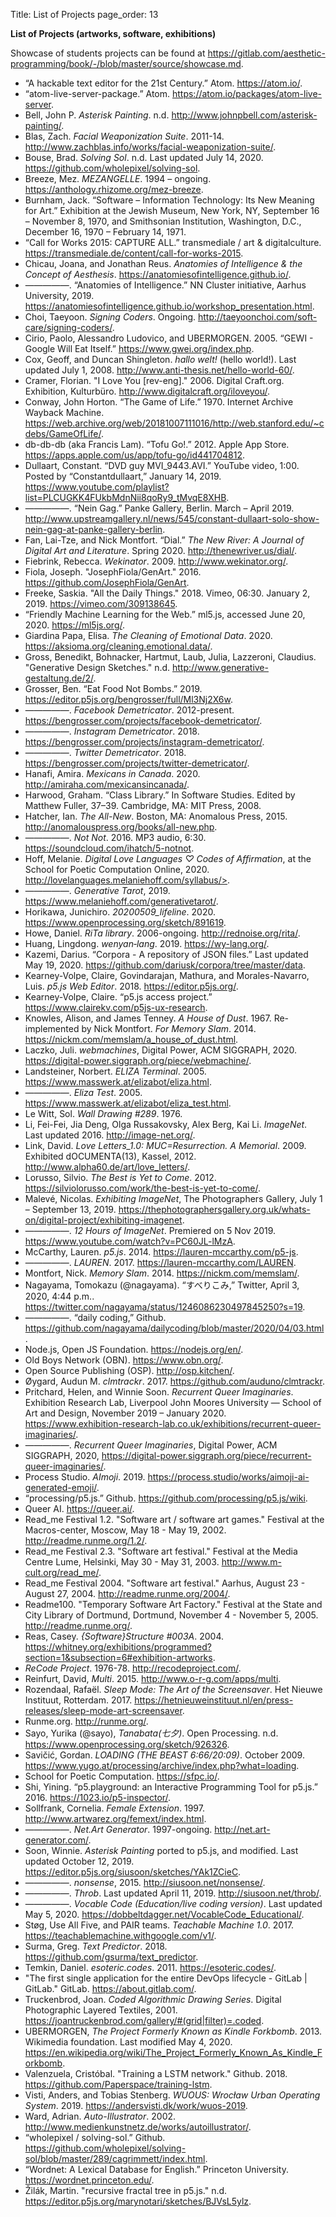 Title: List of Projects
page_order: 13

**List of Projects (artworks, software, exhibitions)**

Showcase of students projects can be found at <https://gitlab.com/aesthetic-programming/book/-/blob/master/source/showcase.md>.

<div class="long-list" markdown=true>

- “A hackable text editor for the 21st Century.” Atom. <https://atom.io/>.
- “atom-live-server-package.” Atom. <https://atom.io/packages/atom-live-server>.
- Bell, John P. *Asterisk Painting*. n.d. <http://www.johnpbell.com/asterisk-painting/>.
- Blas, Zach. *Facial Weaponization Suite*. 2011-14. <http://www.zachblas.info/works/facial-weaponization-suite/>.
- Bouse, Brad. *Solving Sol*. n.d. Last updated July 14, 2020. <https://github.com/wholepixel/solving-sol>.
- Breeze, Mez. *MEZANGELLE*. 1994 – ongoing. <https://anthology.rhizome.org/mez-breeze>.
- Burnham, Jack. “Software – Information Technology: Its New Meaning for Art.” Exhibition at the Jewish Museum, New York, NY, September 16 – November 8, 1970, and Smithsonian Institution, Washington, D.C., December 16, 1970 – February 14, 1971.
- “Call for Works 2015: CAPTURE ALL.” transmediale / art & digitalculture. <https://transmediale.de/content/call-for-works-2015>.
- Chicau, Joana, and Jonathan Reus. *Anatomies of Intelligence & the Concept of Aesthesis*. <https://anatomiesofintelligence.github.io/>.
- —————. “Anatomies of Intelligence.” NN Cluster initiative, Aarhus University, 2019. <https://anatomiesofintelligence.github.io/workshop_presentation.html>.
- Choi, Taeyoon. *Signing Coders*. Ongoing. <http://taeyoonchoi.com/soft-care/signing-coders/>.
- Cirio, Paolo, Alessandro Ludovico, and UBERMORGEN. 2005. “GEWI - Google Will Eat Itself.” <https://www.gwei.org/index.php>.  
- Cox, Geoff, and Duncan Shingleton. *hallo welt!* (hello world!). Last updated July 1, 2008. <http://www.anti-thesis.net/hello-world-60/>.
- Cramer, Florian. "I Love You [rev-eng]." 2006. Digital Craft.org. Exhibition, Kulturbüro. <http://www.digitalcraft.org/iloveyou/>.
- Conway, John Horton. “The Game of Life.” 1970. Internet Archive Wayback Machine. <https://web.archive.org/web/20181007111016/http://web.stanford.edu/~cdebs/GameOfLife/>.
- db-db-db (aka Francis Lam). “Tofu Go!.” 2012. Apple App Store. <https://apps.apple.com/us/app/tofu-go/id441704812>.
- Dullaart, Constant. “DVD guy MVI_9443.AVI.” YouTube video, 1:00. Posted by “Constantdullaart,” January 14, 2019. <https://www.youtube.com/playlist?list=PLCUGKK4FUkbMdnNii8qoRy9_tMvqE8XHB>.
- —————. “Nein Gag.” Panke Gallery, Berlin. March – April 2019. <http://www.upstreamgallery.nl/news/545/constant-dullaart-solo-show-nein-gag-at-panke-gallery-berlin>.
- Fan, Lai-Tze, and Nick Montfort. “Dial.” *The New River: A Journal of Digital Art and Literature*. Spring 2020. <http://thenewriver.us/dial/>.
- Fiebrink, Rebecca. *Wekinator*. 2009. <http://www.wekinator.org/>.
- Fiola, Joseph. "JosephFiola/GenArt." 2016. <https://github.com/JosephFiola/GenArt>.
- Freeke, Saskia. "All the Daily Things." 2018. Vimeo, 06:30. January 2, 2019. <https://vimeo.com/309138645>.
- “Friendly Machine Learning for the Web.” ml5.js, accessed June 20, 2020. <https://ml5js.org/>.
- Giardina Papa, Elisa. *The Cleaning of Emotional Data*. 2020. <https://aksioma.org/cleaning.emotional.data/>.
- Gross, Benedikt, Bohnacker, Hartmut, Laub, Julia, Lazzeroni, Claudius. "Generative Design Sketches." n.d. <http://www.generative-gestaltung.de/2/>.
- Grosser, Ben. “Eat Food Not Bombs.” 2019. <https://editor.p5js.org/bengrosser/full/Ml3Nj2X6w>.
- —————. *Facebook Demetricator*. 2012-present. <https://bengrosser.com/projects/facebook-demetricator/>.
- —————. *Instagram Demetricator*. 2018. <https://bengrosser.com/projects/instagram-demetricator/>.
- —————. *Twitter Demetricator*. 2018. <https://bengrosser.com/projects/twitter-demetricator/>.
- Hanafi, Amira. *Mexicans in Canada*. 2020. <http://amiraha.com/mexicansincanada/>.
- Harwood, Graham. “Class Library.” In Software Studies. Edited by Matthew Fuller, 37–39. Cambridge, MA: MIT Press, 2008.
- Hatcher, Ian. *The All-New*. Boston, MA: Anomalous Press, 2015. <http://anomalouspress.org/books/all-new.php>.
- —————. *Not Not*. 2016. MP3 audio, 6:30. <https://soundcloud.com/ihatch/5-notnot>.
- Hoff, Melanie. *Digital Love Languages ♡ Codes of Affirmation*, at the School for Poetic Computation Online, 2020. http://lovelanguages.melaniehoff.com/syllabus/>.
- —————. *Generative Tarot*, 2019. <https://www.melaniehoff.com/generativetarot/>.
- Horikawa, Junichiro. *20200509_lifeline*. 2020. <https://www.openprocessing.org/sketch/891619>.
- Howe, Daniel. *RiTa library*. 2006-ongoing. <http://rednoise.org/rita/>.
- Huang, Lingdong. *wenyan‑lang*. 2019. <https://wy-lang.org/>.
- Kazemi, Darius. “Corpora - A repository of JSON files.” Last updated May 19, 2020. <https://github.com/dariusk/corpora/tree/master/data>.
- Kearney-Volpe, Claire, Govindarajan, Mathura, and Morales-Navarro, Luis. *p5.js Web Editor*. 2018. <https://editor.p5js.org/>.
- Kearney-Volpe, Claire. “p5.js access project.” <https://www.clairekv.com/p5js-ux-research>.
- Knowles, Alison, and James Tenney. *A House of Dust*. 1967. Re-implemented by Nick Montfort. *For Memory Slam*. 2014. <https://nickm.com/memslam/a_house_of_dust.html>.
- Laczko, Juli. *webmachines*, Digital Power, ACM SIGGRAPH, 2020. <https://digital-power.siggraph.org/piece/webmachine/>.
- Landsteiner, Norbert. *ELIZA Terminal*. 2005. <https://www.masswerk.at/elizabot/eliza.html>.
- —————. *Eliza Test*. 2005. <https://www.masswerk.at/elizabot/eliza_test.html>.
- Le Witt, Sol. *Wall Drawing #289*. 1976.
- Li, Fei-Fei, Jia Deng, Olga Russakovsky, Alex Berg, Kai Li. *ImageNet*. Last updated 2016. <http://image-net.org/>.
- Link, David. *Love Letters_1.0: MUC=Resurrection. A Memorial*. 2009. Exhibited dOCUMENTA(13), Kassel, 2012. <http://www.alpha60.de/art/love_letters/>.
- Lorusso, Silvio. *The Best is Yet to Come*. 2012. <https://silviolorusso.com/work/the-best-is-yet-to-come/>.
- Malevé, Nicolas. *Exhibiting ImageNet*, The Photographers Gallery, July 1 – September 13, 2019. <https://thephotographersgallery.org.uk/whats-on/digital-project/exhibiting-imagenet>.
- —————. *12 Hours of ImageNet*. Premiered on 5 Nov 2019. <https://www.youtube.com/watch?v=PC60JL-lMzA>.
- McCarthy, Lauren. *p5.js*. 2014. <https://lauren-mccarthy.com/p5-js>.
- —————. *LAUREN*. 2017. <https://lauren-mccarthy.com/LAUREN>.
- Montfort, Nick. *Memory Slam*. 2014. <https://nickm.com/memslam/>.
- Nagayama, Tomokazu (@nagayama). “すべりこみ,” Twitter, April 3, 2020, 4:44 p.m.. <https://twitter.com/nagayama/status/1246086230497845250?s=19>.
- —————. “daily coding,” Github. <https://github.com/nagayama/dailycoding/blob/master/2020/04/03.html>.
- Node.js, Open JS Foundation. <https://nodejs.org/en/>.
- Old Boys Network (OBN). <https://www.obn.org/>.
- Open Source Publishing (OSP). <http://osp.kitchen/>.
- Øygard, Audun M. *clmtrackr*. 2017. <https://github.com/auduno/clmtrackr>.
- Pritchard, Helen, and Winnie Soon. *Recurrent Queer Imaginaries*. Exhibition Research Lab, Liverpool John Moores University — School of Art and Design, November 2019 – January 2020. <https://www.exhibition-research-lab.co.uk/exhibitions/recurrent-queer-imaginaries/>.
- —————. *Recurrent Queer Imaginaries*, Digital Power, ACM SIGGRAPH, 2020, <https://digital-power.siggraph.org/piece/recurrent-queer-imaginaries/>.
- Process Studio. *AImoji*. 2019. <https://process.studio/works/aimoji-ai-generated-emoji/>.
- “processing/p5.js.” Github. <https://github.com/processing/p5.js/wiki>.
- Queer AI. <https://queer.ai/>.
- Read_me Festival 1.2. "Software art / software art games." Festival at the Macros-center, Moscow, May 18 - May 19, 2002. <http://readme.runme.org/1.2/>.
- Read_me Festival 2.3. "Software art festival." Festival at the Media Centre Lume, Helsinki, May 30 - May 31, 2003. <http://www.m-cult.org/read_me/>.
- Read_me Festival 2004. "Software art festival." Aarhus, August 23 - August 27, 2004. <http://readme.runme.org/2004/>.
- Readme100. "Temporary Software Art Factory." Festival at the State and City Library of Dortmund, Dortmund, November 4 - November 5, 2005. <http://readme.runme.org/>.
- Reas, Casey. *{Software}Structure #003A*. 2004. <https://whitney.org/exhibitions/programmed?section=1&subsection=6#exhibition-artworks>.
- *ReCode Project*. 1976-78. <http://recodeproject.com/>.
- Reinfurt, David, *Multi*. 2015. <http://www.o-r-g.com/apps/multi>.
- Rozendaal, Rafaël. *Sleep Mode: The Art of the Screensaver*. Het Nieuwe Instituut, Rotterdam. 2017. <https://hetnieuweinstituut.nl/en/press-releases/sleep-mode-art-screensaver>.
- Runme.org. <http://runme.org/>.
- Sayo, Yurika (@sayo), *Tanabata(七夕)*. Open Processing. n.d. <https://www.openprocessing.org/sketch/926326>.
- Savičić, Gordan. *LOADING (THE BEAST 6:66/20:09)*. October 2009. <https://www.yugo.at/processing/archive/index.php?what=loading>.
- School for Poetic Computation. <https://sfpc.io/>.
- Shi, Yining. “p5.playground: an Interactive Programming Tool for p5.js.” 2016. <https://1023.io/p5-inspector/>.
- Sollfrank, Cornelia. *Female Extension*. 1997. <http://www.artwarez.org/femext/index.html>.
- —————. *Net.Art Generator*. 1997-ongoing. <http://net.art-generator.com/>.
- Soon, Winnie. *Asterisk Painting* ported to p5.js, and modified. Last updated October 12, 2019. <https://editor.p5js.org/siusoon/sketches/YAk1ZCieC>.
- —————. *nonsense*, 2015. <http://siusoon.net/nonsense/>.
- —————. *Throb*. Last updated April 11, 2019. <http://siusoon.net/throb/>.
- —————. *Vocable Code (Education/live coding version)*. Last updated May 5, 2020. <https://dobbeltdagger.net/VocableCode_Educational/>.
- Støg, Use All Five, and PAIR teams. *Teachable Machine 1.0*. 2017. <https://teachablemachine.withgoogle.com/v1/>.
- Surma, Greg. *Text Predictor*. 2018. <https://github.com/gsurma/text_predictor>.
- Temkin, Daniel. *esoteric.codes*. 2011. <https://esoteric.codes/>.
- "The first single application for the entire DevOps lifecycle - GitLab | GitLab." GitLab. <https://about.gitlab.com/>.
- Truckenbrod, Joan. *Coded Algorithmic Drawing Series*. Digital Photographic Layered Textiles, 2001. <https://joantruckenbrod.com/gallery/#(grid|filter)=.coded>.
- UBERMORGEN, *The Project Formerly Known as Kindle Forkbomb*. 2013. Wikimedia foundation. Last modified May 4, 2020. <https://en.wikipedia.org/wiki/The_Project_Formerly_Known_As_Kindle_Forkbomb>.
- Valenzuela, Cristóbal. "Training a LSTM network." Github. 2018. <https://github.com/Paperspace/training-lstm>.
- Visti, Anders, and Tobias Stenberg. *WUOUS: Wrocław Urban Operating System*. 2019. <https://andersvisti.dk/work/wuos-2019>.
- Ward, Adrian. *Auto-Illustrator*. 2002. <http://www.medienkunstnetz.de/works/autoillustrator/>.
- “wholepixel / solving-sol.” Github. <https://github.com/wholepixel/solving-sol/blob/master/289/cagrimmett/index.html>.
- “Wordnet: A Lexical Database for English.” Princeton University. <https://wordnet.princeton.edu/>.
- Žilák, Martin. "recursive fractal tree in p5.js." n.d. <https://editor.p5js.org/marynotari/sketches/BJVsL5ylz>.

</div>
